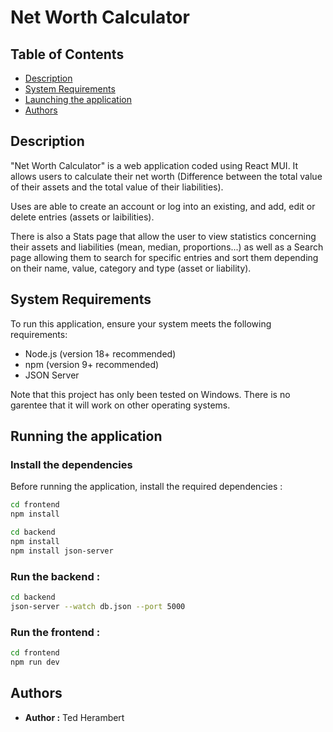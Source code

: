 # Net Worth Calculator

## Table of Contents

- [Description](#description)
- [System Requirements](#system-requirements)
- [Launching the application](#launching-the-application)
- [Authors](#authors)

## Description

"Net Worth Calculator" is a web application coded using React MUI. It allows users to
calculate their net worth (Difference between the total value of their assets and the 
total value of their liabilities). 

Uses are able to create an account or log into an existing, and add, edit or delete entries (assets or laibilities).

There is also a Stats page that allow the user to view statistics concerning their assets and liabilities (mean, median, proportions...) as well as a Search page allowing them to search for specific entries and sort them depending on their name, value, category and type (asset or liability). 

## System Requirements

To run this application, ensure your system meets the following requirements:
- Node.js (version 18+ recommended)
- npm (version 9+ recommended)
- JSON Server

Note that this project has only been tested on Windows. There is no garentee that it will 
work on other operating systems.

## Running the application

### Install the dependencies
Before running the application, install the required dependencies :
```bash
cd frontend
npm install

cd backend
npm install
npm install json-server
```

### Run the backend :
```bash
cd backend
json-server --watch db.json --port 5000
```

### Run the frontend :
```bash
cd frontend
npm run dev
```
## Authors

- **Author :** Ted Herambert
